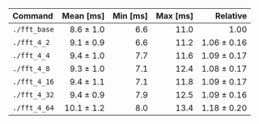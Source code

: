 | Command | Mean [ms] | Min [ms] | Max [ms] | Relative |
|:---|---:|---:|---:|---:|
| `./fft_base` | 8.6 ± 1.0 | 6.6 | 11.0 | 1.00 |
| `./fft_4_2` | 9.1 ± 0.9 | 6.6 | 11.2 | 1.06 ± 0.16 |
| `./fft_4_4` | 9.4 ± 1.0 | 7.7 | 11.6 | 1.09 ± 0.17 |
| `./fft_4_8` | 9.3 ± 1.0 | 7.1 | 12.4 | 1.08 ± 0.17 |
| `./fft_4_16` | 9.4 ± 1.1 | 7.1 | 11.8 | 1.09 ± 0.17 |
| `./fft_4_32` | 9.4 ± 0.9 | 7.9 | 12.5 | 1.09 ± 0.16 |
| `./fft_4_64` | 10.1 ± 1.2 | 8.0 | 13.4 | 1.18 ± 0.20 |
